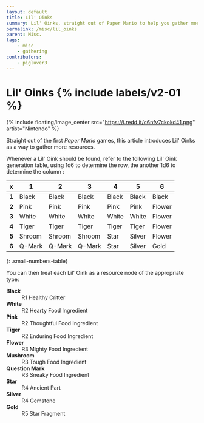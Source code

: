 ```yaml
---
layout: default
title: Lil' Oinks
summary: Lil' Oinks, straight out of Paper Mario to help you gather more resources!
permalink: /misc/lil_oinks
parent: Misc.
tags:
    - misc
    - gathering
contributors:
    - pigluver3
---
```


# Lil' Oinks {% include labels/v2-01 %}

{% include floating/image_center src="https://i.redd.it/c6nfv7ckokd41.png" artist="Nintendo" %}

Straight out of the first *Paper Mario* games, this article introduces Lil' Oinks as a way to gather more resources.

Whenever a Lil' Oink should be found, refer to the following Lil' Oink generation table, using 1d6 to determine the row, the another 1d6 to determine the column :

x                  |   1    |   2    |   3    |   4   |   5    |   6    |
-------------------|--------|--------|--------|-------|--------|--------|
<strong>1</strong> | Black  | Black  | Black  | Black | Black  | Black  |
<strong>2</strong> | Pink   | Pink   | Pink   | Pink  | Pink   | Flower |
<strong>3</strong> | White  | White  | White  | White | White  | Flower |
<strong>4</strong> | Tiger  | Tiger  | Tiger  | Tiger | Tiger  | Flower |
<strong>5</strong> | Shroom | Shroom | Shroom | Star  | Silver | Flower |
<strong>6</strong> | Q-Mark | Q-Mark | Q-Mark | Star  | Silver | Gold   |
{: .small-numbers-table}

You can then treat each Lil' Oink as a resource node of the appropriate type:

<dl>
  <dt><strong>Black</strong></dt>
  <dd>R1 Healthy Critter</dd>

  <dt><strong>White</strong></dt>
  <dd>R2 Hearty Food Ingredient</dd>

  <dt><strong>Pink</strong></dt>
  <dd>R2 Thoughtful Food Ingredient</dd>

  <dt><strong>Tiger</strong></dt>
  <dd>R2 Enduring Food Ingredient</dd>

  <dt><strong>Flower</strong></dt>
  <dd>R3 Mighty Food Ingredient</dd>

  <dt><strong>Mushroom</strong></dt>
  <dd>R3 Tough Food Ingredient</dd>

  <dt><strong>Question Mark</strong></dt>
  <dd>R3 Sneaky Food Ingredient</dd>

  <dt><strong>Star</strong></dt>
  <dd>R4 Ancient Part</dd>

  <dt><strong>Silver</strong></dt>
  <dd>R4 Gemstone</dd>

  <dt><strong>Gold</strong></dt>
  <dd>R5 Star Fragment</dd>
</dl>
